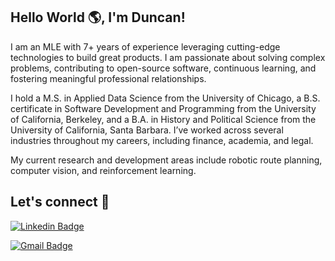 ## Hello World 🌎, I'm Duncan!

I am an MLE with 7+ years of experience leveraging cutting-edge technologies to build great products. I am passionate about solving complex problems, contributing to open-source software, continuous learning, and fostering meaningful professional relationships.

I hold a M.S. in Applied Data Science from the University of Chicago, a B.S. certificate in Software Development and Programming from the University of California, Berkeley, and a B.A. in History and Political Science from the University of California, Santa Barbara. I’ve worked across several industries throughout my careers, including finance, academia, and legal.

My current research and development areas include robotic route planning, computer vision, and reinforcement learning.

Let's connect 💬
---
[![Linkedin Badge](https://img.shields.io/badge/-DuncanCalvert-blue?style=flat-square&logo=Linkedin&logoColor=white&link=https://www.linkedin.com/in/duncan-calvert/)](https://www.linkedin.com/in/duncan-calvert/) 

[![Gmail Badge](https://img.shields.io/badge/-duncanscalvert@gmail.com-c14438?style=flat-square&logo=Gmail&logoColor=white&link=mailto:duncanscalvert@gmail.com)](mailto:duncanscalvert@gmail.com)
